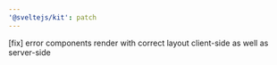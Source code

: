 ```yaml
---
'@sveltejs/kit': patch
---
```


[fix] error components render with correct layout client-side as well as server-side
